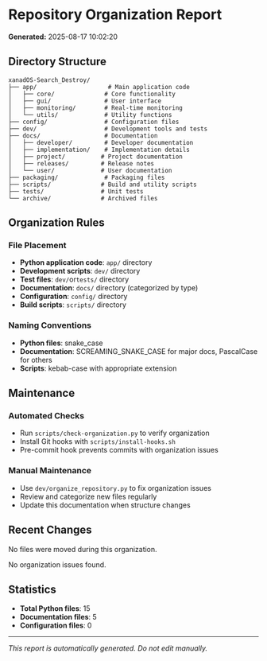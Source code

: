 # Repository Organization Report

**Generated:** 2025-08-17 10:02:20

## Directory Structure

```text
xanadOS-Search_Destroy/
├── app/                    # Main application code
│   ├── core/              # Core functionality
│   ├── gui/               # User interface
│   ├── monitoring/        # Real-time monitoring
│   └── utils/             # Utility functions
├── config/                # Configuration files
├── dev/                   # Development tools and tests
├── docs/                  # Documentation
│   ├── developer/         # Developer documentation
│   ├── implementation/    # Implementation details
│   ├── project/          # Project documentation
│   ├── releases/         # Release notes
│   └── user/             # User documentation
├── packaging/             # Packaging files
├── scripts/              # Build and utility scripts
├── tests/                # Unit tests
└── archive/              # Archived files
```

## Organization Rules

### File Placement

- **Python application code**: `app/` directory
- **Development scripts**: `dev/` directory
- **Test files**: `dev/`or`tests/` directory
- **Documentation**: `docs/` directory (categorized by type)
- **Configuration**: `config/` directory
- **Build scripts**: `scripts/` directory

### Naming Conventions

- **Python files**: snake_case
- **Documentation**: SCREAMING_SNAKE_CASE for major docs, PascalCase for others
- **Scripts**: kebab-case with appropriate extension

## Maintenance

### Automated Checks

- Run `scripts/check-organization.py` to verify organization
- Install Git hooks with `scripts/install-hooks.sh`
- Pre-commit hook prevents commits with organization issues

### Manual Maintenance

- Use `dev/organize_repository.py` to fix organization issues
- Review and categorize new files regularly
- Update this documentation when structure changes

## Recent Changes

No files were moved during this organization.

No organization issues found.

## Statistics

- **Total Python files**: 15
- **Documentation files**: 5
- **Configuration files**: 0

---

_This report is automatically generated. Do not edit manually._
